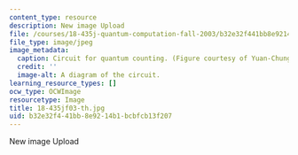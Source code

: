 ```yaml
---
content_type: resource
description: New image Upload
file: /courses/18-435j-quantum-computation-fall-2003/b32e32f441bb8e9214b1bcbfcb13f207_18-435jf03-th.jpg
file_type: image/jpeg
image_metadata:
  caption: Circuit for quantum counting. (Figure courtesy of Yuan-Chung Cheng.)
  credit: ''
  image-alt: A diagram of the circuit.
learning_resource_types: []
ocw_type: OCWImage
resourcetype: Image
title: 18-435jf03-th.jpg
uid: b32e32f4-41bb-8e92-14b1-bcbfcb13f207
---
```

New image Upload

